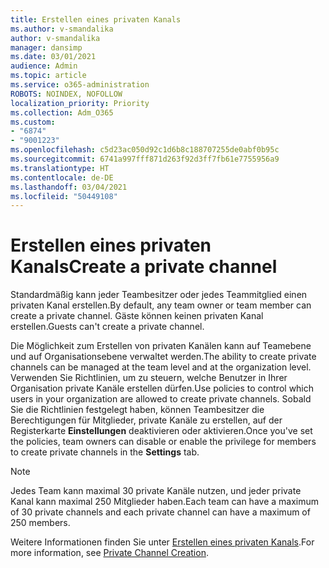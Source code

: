 ```yaml
---
title: Erstellen eines privaten Kanals
ms.author: v-smandalika
author: v-smandalika
manager: dansimp
ms.date: 03/01/2021
audience: Admin
ms.topic: article
ms.service: o365-administration
ROBOTS: NOINDEX, NOFOLLOW
localization_priority: Priority
ms.collection: Adm_O365
ms.custom:
- "6874"
- "9001223"
ms.openlocfilehash: c5d23ac050d92c1d6b8c188707255de0abf0b95c
ms.sourcegitcommit: 6741a997fff871d263f92d3ff7fb61e7755956a9
ms.translationtype: HT
ms.contentlocale: de-DE
ms.lasthandoff: 03/04/2021
ms.locfileid: "50449108"
---
```

# <a name="create-a-private-channel"></a><span data-ttu-id="cb474-102">Erstellen eines privaten Kanals</span><span class="sxs-lookup"><span data-stu-id="cb474-102">Create a private channel</span></span>

<span data-ttu-id="cb474-103">Standardmäßig kann jeder Teambesitzer oder jedes Teammitglied einen privaten Kanal erstellen.</span><span class="sxs-lookup"><span data-stu-id="cb474-103">By default, any team owner or team member can create a private channel.</span></span> <span data-ttu-id="cb474-104">Gäste können keinen privaten Kanal erstellen.</span><span class="sxs-lookup"><span data-stu-id="cb474-104">Guests can't create a private channel.</span></span> 

<span data-ttu-id="cb474-105">Die Möglichkeit zum Erstellen von privaten Kanälen kann auf Teamebene und auf Organisationsebene verwaltet werden.</span><span class="sxs-lookup"><span data-stu-id="cb474-105">The ability to create private channels can be managed at the team level and at the organization level.</span></span> <span data-ttu-id="cb474-106">Verwenden Sie Richtlinien, um zu steuern, welche Benutzer in Ihrer Organisation private Kanäle erstellen dürfen.</span><span class="sxs-lookup"><span data-stu-id="cb474-106">Use policies to control which users in your organization are allowed to create private channels.</span></span> <span data-ttu-id="cb474-107">Sobald Sie die Richtlinien festgelegt haben, können Teambesitzer die Berechtigungen für Mitglieder, private Kanäle zu erstellen, auf der Registerkarte **Einstellungen** deaktivieren oder aktivieren.</span><span class="sxs-lookup"><span data-stu-id="cb474-107">Once you've set the policies, team owners can disable or enable the privilege for members to create private channels in the **Settings** tab.</span></span>

> [!NOTE]
> <span data-ttu-id="cb474-108">Jedes Team kann maximal 30 private Kanäle nutzen, und jeder private Kanal kann maximal 250 Mitglieder haben.</span><span class="sxs-lookup"><span data-stu-id="cb474-108">Each team can have a maximum of 30 private channels and each private channel can have a maximum of 250 members.</span></span>

<span data-ttu-id="cb474-109">Weitere Informationen finden Sie unter [Erstellen eines privaten Kanals](https://docs.microsoft.com/MicrosoftTeams/private-channels#private-channel-creation).</span><span class="sxs-lookup"><span data-stu-id="cb474-109">For more information, see [Private Channel Creation](https://docs.microsoft.com/MicrosoftTeams/private-channels#private-channel-creation).</span></span>


